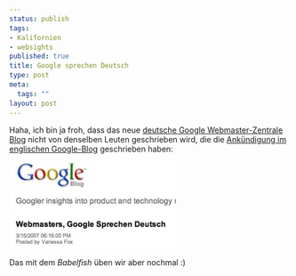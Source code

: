 ```yaml
--- 
status: publish
tags: 
- Kalifornien
- websights
published: true
title: Google sprechen Deutsch
type: post
meta: 
  tags: ""
layout: post
---
```

Haha, ich bin ja froh, dass das neue <a href="http://googlewebmastercentral-de.blogspot.com/">deutsche Google Webmaster-Zentrale Blog</a> nicht von denselben Leuten geschrieben wird, die die <a href="http://googleblog.blogspot.com/2007/03/webmasters-google-sprechen-deutsch.html">Ankündigung im englischen Google-Blog</a> geschrieben haben:

<img src='/media/wp/2007/03/google-sprechen-deutsch.jpg' alt='Google sprechen deutsch' />

Das mit dem <em>Babelfish</em> üben wir aber nochmal :)
